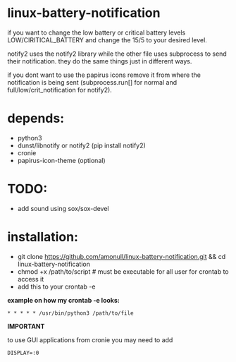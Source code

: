 # linux-battery-notification
if you want to change the low battery or critical battery levels LOW/CIRITICAL_BATTERY and change the 15/5 to your desired level. 

notify2 uses the notify2 library while the other file uses subprocess to send their notification. they do the same things just in different ways.

if you dont want to use the papirus icons remove it from where the notification is being sent (subprocess.run[] for normal and full/low/crit_notification for notify2).

# depends:
- python3
- dunst/libnotify or notify2 (pip install notify2)
- cronie
- papirus-icon-theme (optional)

# TODO:
- add sound using sox/sox-devel

# installation:
- git clone https://github.com/amonull/linux-battery-notification.git && cd linux-battery-notification
- chmod +x /path/to/script # must be executable for all user for crontab to access it
- add this to your crontab -e 

**example on how my crontab -e looks:**

```* * * * * /usr/bin/python3 /path/to/file```


**IMPORTANT**

to use GUI applications from cronie you may need to add

```DISPLAY=:0```
